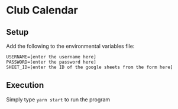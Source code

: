 # Club Calendar

## Setup

Add the following to the environmental variables file:

```
USERNAME=[enter the username here]
PASSWORD=[enter the password here]
SHEET_ID=[enter the ID of the google sheets from the form here]
```

## Execution

Simply type `yarn start` to run the program